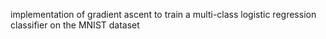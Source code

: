 implementation of gradient ascent to train a multi-class logistic regression classifier on the MNIST dataset  
